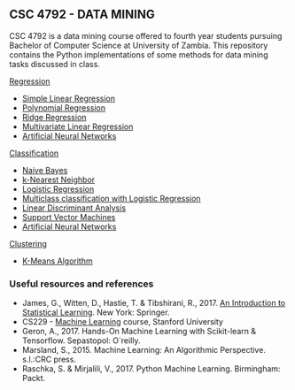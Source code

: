 ## CSC 4792 - DATA MINING
CSC 4792 is a data mining course offered to fourth year students pursuing Bachelor of Computer Science at University of Zambia. This repository contains the Python implementations of some methods for data mining tasks discussed in class.

[Regression](regression)

  - [Simple Linear Regression](https://github.com/csikasote/csc4792-data-mining/tree/master/regression/simple%20linear%20regression)
  - [Polynomial Regression](https://github.com/csikasote/csc4792-data-mining/tree/master/regression/polynomial%20regression)
  - [Ridge Regression](https://github.com/csikasote/csc4792-data-mining/tree/master/regression/ridge%20regression)
  - [Multivariate Linear Regression](https://github.com/csikasote/csc4792-data-mining/tree/master/regression/multivariate%20linear%20regression)
  - [Artificial Neural Networks](https://github.com/csikasote/csc4792-data-mining/tree/master/regression/artificial%20neural%20network)
  
[Classification](classification)
  
  - [Naive Bayes](https://github.com/csikasote/csc4792-data-mining/tree/master/classification/naive%20bayes)
  - [k-Nearest Neighbor](https://github.com/csikasote/csc4792-data-mining/tree/master/classification/k-nearest%20neighbor)
  - [Logistic Regression](https://github.com/csikasote/csc4792-data-mining/tree/master/classification/logistic%20regression)
  - [Multiclass classification with Logistic Regression](https://github.com/csikasote/csc4792-data-mining/tree/master/classification/multiclass%20classification%20with%20logistic%20regression)
  - [Linear Discriminant Analysis](https://github.com/csikasote/csc4792-data-mining/tree/master/classification/linear%20discriminant%20analysis)
  - [Support Vector Machines](https://github.com/csikasote/csc4792-data-mining/tree/master/classification/support%20vector%20machine)
  - [Artificial Neural Networks](https://github.com/csikasote/csc4792-data-mining/tree/master/classification/artificial%20neural%20network)
  
[Clustering](clustering)

  - [K-Means Algorithm](https://github.com/csikasote/csc4792-data-mining/tree/master/clustering/kmeans)

### Useful resources and references
- James, G., Witten, D., Hastie, T. & Tibshirani, R., 2017. [An Introduction to Statistical Learning](http://faculty.marshall.usc.edu/gareth-james/ISL/). New York: Springer.
- CS229 - [Machine Learning](http://cs229.stanford.edu/) course, Stanford University
- Geron, A., 2017. Hands-On Machine Learning with Scikit-learn & Tensorflow. Sepastopol: O`reilly.
- Marsland, S., 2015. Machine Learning: An Algorithmic Perspective. s.l.:CRC press.
- Raschka, S. & Mirjalili, V., 2017. Python Machine Learning. Birmingham: Packt.
